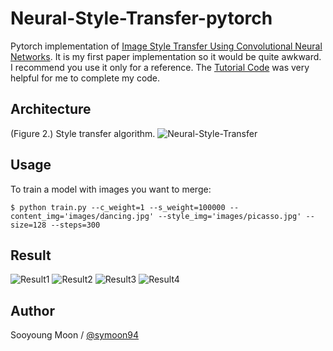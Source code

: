 # Neural-Style-Transfer-pytorch

Pytorch implementation of [Image Style Transfer Using Convolutional Neural Networks](https://www.cv-foundation.org/openaccess/content_cvpr_2016/papers/Gatys_Image_Style_Transfer_CVPR_2016_paper.pdf). It is my first paper implementation so it would be quite awkward. I recommend you use it only for a reference. The [Tutorial Code](https://pytorch.org/tutorials/advanced/neural_style_tutorial.html) was very helpful for me to complete my code.


## Architecture
(Figure 2.) Style transfer algorithm.
![Neural-Style-Transfer](https://github.com/symoon94/Neural-Style-Transfer-pytorch/blob/master/assets/nst_model.png)


## Usage
To train a model with images you want to merge:

    $ python train.py --c_weight=1 --s_weight=100000 --content_img='images/dancing.jpg' --style_img='images/picasso.jpg' --size=128 --steps=300


## Result
![Result1](https://github.com/symoon94/Neural-Style-Transfer-pytorch/blob/master/assets/result1.png)
![Result2](https://github.com/symoon94/Neural-Style-Transfer-pytorch/blob/master/assets/result2.png)
![Result3](https://github.com/symoon94/Neural-Style-Transfer-pytorch/blob/master/assets/result3.png)
![Result4](https://github.com/symoon94/Neural-Style-Transfer-pytorch/blob/master/assets/result4.png)


## Author
Sooyoung Moon / [@symoon94](https://twitter.com/?lang=ko)
